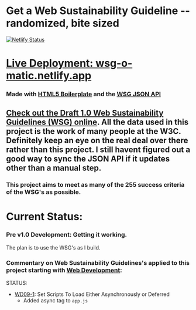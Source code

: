 # Get a Web Sustainability Guideline -- randomized, bite sized 

[![Netlify Status](https://api.netlify.com/api/v1/badges/869cbded-8d08-48fe-bcdc-c44008b174d1/deploy-status)](https://app.netlify.com/sites/wsg-o-matic/deploys)

# [Live Deployment: wsg-o-matic.netlify.app](https://wsg-o-matic.netlify.app/)

### Made with [HTML5 Boilerplate](https://html5boilerplate.com/) and the [WSG JSON API](https://github.com/w3c/sustainableweb-wsg/blob/main/guidelines.json)

## [Check out the Draft 1.0 Web Sustainability Guidelines (WSG) online](https://w3c.github.io/sustainableweb-wsg/). All the data used in this project is the work of many people at the W3C. Definitely keep an eye on the real deal over there rather than this project. I still havent figured out a good way to sync the JSON API if it updates other than a manual step.

### This project aims to meet as many of the 255 success criteria of the WSG's as possible.

# Current Status:

### Pre v1.0 Development: Getting it working.

The plan is to use the WSG's as I build.

### Commentary on Web Sustainability Guidelines's applied to this project starting with [Web Development](https://w3c.github.io/sustainableweb-wsg/star.html#web-development):

STATUS:

* [WD09-1](https://w3c.github.io/sustainableweb-wsg/star.html#WD09-1): Set Scripts To Load Either Asynchronously or Deferred
    * Added async tag to `app.js`
